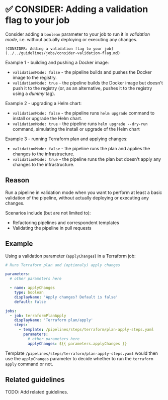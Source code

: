# ✅ CONSIDER: Adding a validation flag to your job

Consider adding a `boolean` parameter to your job to run it in
_validation mode_, i.e. without actually deploying or executing any changes.

```plaintext
[CONSIDER: Adding a validation flag to your job](../../guidelines/jobs/consider-validation-flag.md)
```

Example 1 - building and pushing a Docker image:

- `validationMode: false` - the pipeline builds and pushes the Docker image to
the registry.
- `validationMode: true` - the pipeline builds the Docker image but doesn't push
it to the registry (or, as an alternative, pushes it to the registry using a
_dummy_ tag).

Example 2 - upgrading a Helm chart:

- `validationMode: false` - the pipeline runs `helm upgrade` command to install
or upgrade the Helm chart.
- `validationMode: true` - the pipeline runs `helm upgrade --dry-run` command,
simulating the install or upgrade of the Helm chart

Example 3 - running Terraform plan and applying changes:

- `validationMode: false` - the pipeline runs the plan and applies the changes
to the infrastructure.
- `validationMode: true` - the pipeline runs the plan but doesn't apply any
changes to the infrastructure.

## Reason

Run a pipeline in validation mode when you want to perform at least a basic
validation of the pipeline, without actually deploying or executing any changes.

Scenarios include (but are not limited to):

- Refactoring pipelines and correspondent templates
- Validating the pipeline in pull requests

## Example

Using a validation parameter (`applyChanges`) in a Terraform job:

```yaml
# Runs Terraform plan and (optionaly) apply changes

parameters:
  # other parameters here

  - name: applyChanges
    type: boolean
    displayName: 'Apply changes? Default is false'
    default: false

jobs:
  - job: terraformPlanApply
    displayName: 'Terraform plan/apply'
    steps:
      - template: /pipelines/steps/terraform/plan-apply-steps.yaml
        parameters:
          # other parameters here
          applyChanges: ${{ parameters.applyChanges }}
```

Template `/pipelines/steps/terraform/plan-apply-steps.yaml` would then use the
`applyChanges` parameter to decide whether to run the `terraform apply` command
or not.

## Related guidelines

TODO: Add related guidelines.
